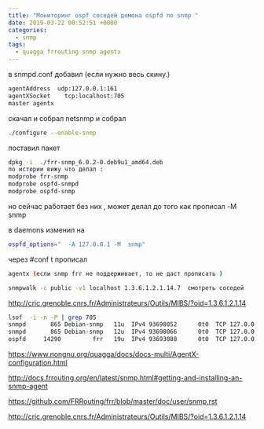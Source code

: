 ```yaml
---
title: "Мониторинг ospf соседей демона ospfd по snmp "
date: 2019-03-22 00:52:51 +0000
categories:
  - snmp
tags:
  - quagga frrouting snmp agentx
---
```


в snmpd.conf добавил (если нужно весь скину.)
```bash
agentAddress  udp:127.0.0.1:161
agentXSocket    tcp:localhost:705
master agentx
```


скачал и собрал netsnmp и собрал
```bash
./configure --enable-snmp
```

поставил пакет 
```bash
dpkg -i  ./frr-snmp_6.0.2-0.deb9u1_amd64.deb 
по истории вижу что делал :
modprobe frr-snmp
modprobe ospfd-snmpd
modprobe ospfd-snmp
```
но сейчас работает без них , может делал до того как прописал -M snmp



в daemons изменил на
```bash
ospfd_options="  -A 127.0.0.1 -M  snmp"
```
через #conf t прописал
```bash
agentx (если snmp frr не поддерживает, то не даст прописать )
```

```bash
snmpwalk -c public -v1 localhost 1.3.6.1.2.1.14.7  смотреть соседей 
```
http://cric.grenoble.cnrs.fr/Administrateurs/Outils/MIBS/?oid=1.3.6.1.2.1.14

```bash
lsof  -i -n -P | grep 705
snmpd       865 Debian-snmp   11u  IPv4 93698052      0t0  TCP 127.0.0.1:705 (LISTEN)
snmpd       865 Debian-snmp   12u  IPv4 93698066      0t0  TCP 127.0.0.1:705->127.0.0.1:51502 (ESTABLISHED)
ospfd     14290         frr   19u  IPv4 93693088      0t0  TCP 127.0.0.1:51502->127.0.0.1:705 (ESTABLISHED)
```



 https://www.nongnu.org/quagga/docs/docs-multi/AgentX-configuration.html

 http://docs.frrouting.org/en/latest/snmp.html#getting-and-installing-an-snmp-agent

 https://github.com/FRRouting/frr/blob/master/doc/user/snmp.rst

 http://cric.grenoble.cnrs.fr/Administrateurs/Outils/MIBS/?oid=1.3.6.1.2.1.14
